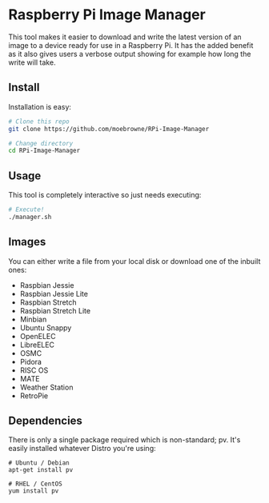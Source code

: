 # Raspberry Pi Image Manager 

This tool makes it easier to download and write the latest version of an image to a device ready for use in a Raspberry Pi.
It has the added benefit as it also gives users a verbose output showing for example how long the write will take.

## Install

Installation is easy:

```bash
# Clone this repo
git clone https://github.com/moebrowne/RPi-Image-Manager

# Change directory
cd RPi-Image-Manager
```

## Usage

This tool is completely interactive so just needs executing:

```bash
# Execute!
./manager.sh
```

## Images

You can either write a file from your local disk or download one of the inbuilt ones:

- Raspbian Jessie
- Raspbian Jessie Lite
- Raspbian Stretch
- Raspbian Stretch Lite
- Minbian
- Ubuntu Snappy
- OpenELEC
- LibreELEC
- OSMC
- Pidora
- RISC OS
- MATE
- Weather Station
- RetroPie

## Dependencies

There is only a single package required which is non-standard; pv. It's easily installed whatever Distro you're using:

```
# Ubuntu / Debian
apt-get install pv

# RHEL / CentOS
yum install pv
```
